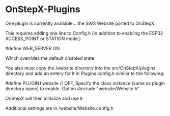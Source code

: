 # OnStepX-Plugins

One plugin is currently available... the SWS Website ported to OnStepX.

This requires adding one line to Config.h (in addition to enabling the ESP32 ACCESS_POINT or STATION mode.)

#define WEB_SERVER ON

Which overrides the default disabled state.

You also must copy the /website directory into the src/OnStepX/plugins directory and add an entery for it in Plugins.config.h similar to the following:

#define PLUGIN1                   website //    OFF, Specify the class instance (same as plugin directory name) to enable.    Option
#include "website/Website.h"

OnStepX will then initialize and use it.

Additional settings are in /website/Website.config.h
